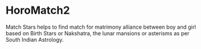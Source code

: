 # HoroMatch2
Match Stars helps to find match for matrimony alliance between boy and girl based on Birth Stars or Nakshatra, the lunar mansions or asterisms as per South Indian Astrology.
